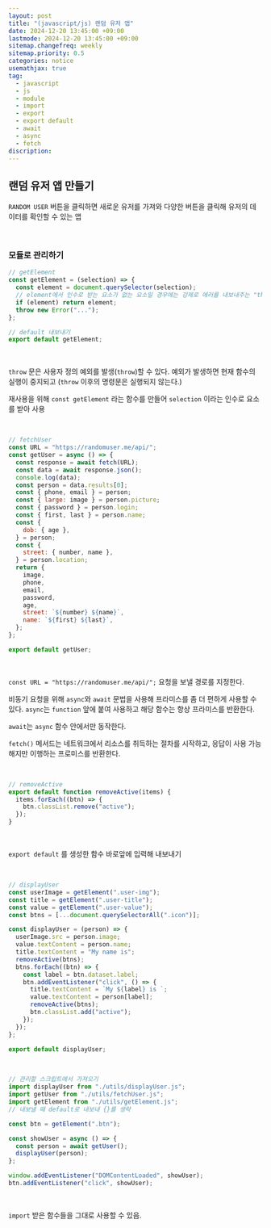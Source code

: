 ```yaml
---
layout: post
title: "(javascript/js) 랜덤 유저 앱"
date: 2024-12-20 13:45:00 +09:00
lastmode: 2024-12-20 13:45:00 +09:00
sitemap.changefreq: weekly
sitemap.priority: 0.5
categories: notice
usemathjax: true
tag:
  - javascript
  - js
  - module
  - import
  - export
  - export default
  - await
  - async
  - fetch
discription:
---
```


## 랜덤 유저 앱 만들기

`RANDOM USER` 버튼을 클릭하면 새로운 유저를 가져와 다양한 버튼을 클릭해 유저의 데이터를 확인할 수 있는 앱

<br>

### 모듈로 관리하기

```js
// getElement
const getElement = (selection) => {
  const element = document.querySelector(selection);
  // element에서 인수로 받는 요소가 없는 요소일 경우에는 강제로 에러를 내보내주는 "throw"
  if (element) return element;
  throw new Error("...");
};

// default 내보내기
export default getElement;
```

<br>

`throw` 문은 사용자 정의 예외를 발생(`throw`)할 수 있다. 예외가 발생하면 현재 함수의 실행이 중지되고 (`throw` 이후의 명령문은 실행되지 않는다.)

재사용을 위해 `const getElement` 라는 함수를 만들어 `selection` 이라는 인수로 요소를 받아 사용

<br>

```js
// fetchUser
const URL = "https://randomuser.me/api/";
const getUser = async () => {
  const response = await fetch(URL);
  const data = await response.json();
  console.log(data);
  const person = data.results[0];
  const { phone, email } = person;
  const { large: image } = person.picture;
  const { password } = person.login;
  const { first, last } = person.name;
  const {
    dob: { age },
  } = person;
  const {
    street: { number, name },
  } = person.location;
  return {
    image,
    phone,
    email,
    password,
    age,
    street: `${number} ${name}`,
    name: `${first} ${last}`,
  };
};

export default getUser;
```

<br>

`const URL = "https://randomuser.me/api/";` 요청을 보낼 경로를 지정한다.

비동기 요청을 위해 `async`와 `await` 문법을 사용해 프라미스를 좀 더 편하게 사용할 수 있다. `async`는 `function` 앞에 붙여 사용하고 해당 함수는 항상 프라미스를 반환한다.

`await`는 `async` 함수 안에서만 동작한다.

`fetch()` 메서드는 네트워크에서 리소스를 취득하는 절차를 시작하고, 응답이 사용 가능해지만 이행하는 프로미스를 반환한다.

<br>

```js
// removeActive
export default function removeActive(items) {
  items.forEach((btn) => {
    btn.classList.remove("active");
  });
}
```

<br>

`export default` 를 생성한 함수 바로앞에 입력해 내보내기

<br>

```js
// displayUser
const userImage = getElement(".user-img");
const title = getElement(".user-title");
const value = getElement(".user-value");
const btns = [...document.querySelectorAll(".icon")];

const displayUser = (person) => {
  userImage.src = person.image;
  value.textContent = person.name;
  title.textContent = "My name is";
  removeActive(btns);
  btns.forEach((btn) => {
    const label = btn.dataset.label;
    btn.addEventListener("click", () => {
      title.textContent = `My ${label} is `;
      value.textContent = person[label];
      removeActive(btns);
      btn.classList.add("active");
    });
  });
};

export default displayUser;
```

<br>

```js
// 관리할 스크립트에서 가져오기
import displayUser from "./utils/displayUser.js";
import getUser from "./utils/fetchUser.js";
import getElement from "./utils/getElement.js";
// 내보낼 때 default로 내보내 {}를 생략

const btn = getElement(".btn");

const showUser = async () => {
  const person = await getUser();
  displayUser(person);
};

window.addEventListener("DOMContentLoaded", showUser);
btn.addEventListener("click", showUser);
```

<br>

`import` 받은 함수들을 그대로 사용할 수 있음.

<br>
